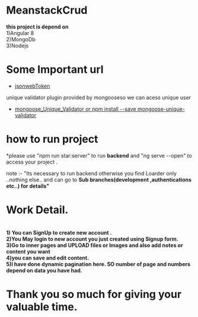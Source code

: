 # MeanstackCrud
<b>this project is depend on </b><br>
1)Angular 8<br>
2)MongoDb<br>
3)Nodejs<br>


# Some Important url

* [jsonwebToken](https://www.npmjs.com/package/jsonwebtoken)

 unique validator plugin provided by mongooseso we can acess unique user
* [mongoose_Unique_Validator  or npm install --save mongoose-unique-validator](https://www.npmjs.com/package/mongoose-unique-validator)

# how to run project

*please use "npm run star:server" to run <b>backend</b>
and "ng serve --open"  to access your project .

note :- "Its necessary to run backend otherwise you find Loarder only ..nothing else.. and can go to <b>Sub branches(development ,authentications etc..) for details"

 # Work Detail. <br>
<br>
 1) You can SignUp to create new account .<br>
 2)You May login to new account you just created using Signup form.<br>
 3)Go to inner pages and UPLOAD files or Images and also add notes or content you want<br>
 4)you can save and edit content.<br>
 5)I have done dynamic pagination here. SO number of page and numbers depend on data you have had.<br>
 
# Thank you so much for giving your valuable time.
